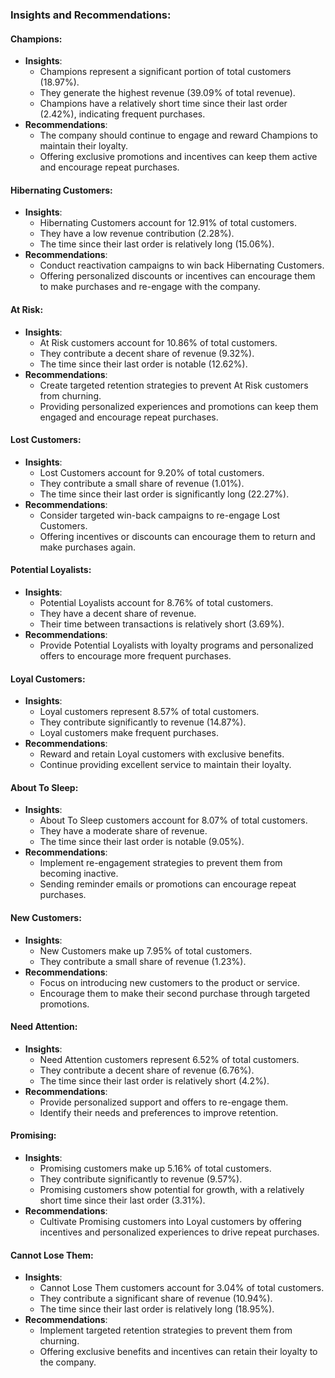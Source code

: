 ### Insights and Recommendations:

#### Champions:
- **Insights**:
  - Champions represent a significant portion of total customers (18.97%).
  - They generate the highest revenue (39.09% of total revenue).
  - Champions have a relatively short time since their last order (2.42%), indicating frequent purchases.
- **Recommendations**:
  - The company should continue to engage and reward Champions to maintain their loyalty.
  - Offering exclusive promotions and incentives can keep them active and encourage repeat purchases.

#### Hibernating Customers:
- **Insights**:
  - Hibernating Customers account for 12.91% of total customers.
  - They have a low revenue contribution (2.28%).
  - The time since their last order is relatively long (15.06%).
- **Recommendations**:
  - Conduct reactivation campaigns to win back Hibernating Customers.
  - Offering personalized discounts or incentives can encourage them to make purchases and re-engage with the company.

#### At Risk:
- **Insights**:
  - At Risk customers account for 10.86% of total customers.
  - They contribute a decent share of revenue (9.32%).
  - The time since their last order is notable (12.62%).
- **Recommendations**:
  - Create targeted retention strategies to prevent At Risk customers from churning.
  - Providing personalized experiences and promotions can keep them engaged and encourage repeat purchases.

#### Lost Customers:
- **Insights**:
  - Lost Customers account for 9.20% of total customers.
  - They contribute a small share of revenue (1.01%).
  - The time since their last order is significantly long (22.27%).
- **Recommendations**:
  - Consider targeted win-back campaigns to re-engage Lost Customers.
  - Offering incentives or discounts can encourage them to return and make purchases again.

#### Potential Loyalists:
- **Insights**:
  - Potential Loyalists account for 8.76% of total customers.
  - They have a decent share of revenue.
  - Their time between transactions is relatively short (3.69%).
- **Recommendations**:
  - Provide Potential Loyalists with loyalty programs and personalized offers to encourage more frequent purchases.

#### Loyal Customers:
- **Insights**:
  - Loyal customers represent 8.57% of total customers.
  - They contribute significantly to revenue (14.87%).
  - Loyal customers make frequent purchases.
- **Recommendations**:
  - Reward and retain Loyal customers with exclusive benefits.
  - Continue providing excellent service to maintain their loyalty.

#### About To Sleep:
- **Insights**:
  - About To Sleep customers account for 8.07% of total customers.
  - They have a moderate share of revenue.
  - The time since their last order is notable (9.05%).
- **Recommendations**:
  - Implement re-engagement strategies to prevent them from becoming inactive.
  - Sending reminder emails or promotions can encourage repeat purchases.

#### New Customers:
- **Insights**:
  - New Customers make up 7.95% of total customers.
  - They contribute a small share of revenue (1.23%).
- **Recommendations**:
  - Focus on introducing new customers to the product or service.
  - Encourage them to make their second purchase through targeted promotions.

#### Need Attention:
- **Insights**:
  - Need Attention customers represent 6.52% of total customers.
  - They contribute a decent share of revenue (6.76%).
  - The time since their last order is relatively short (4.2%).
- **Recommendations**:
  - Provide personalized support and offers to re-engage them.
  - Identify their needs and preferences to improve retention.

#### Promising:
- **Insights**:
  - Promising customers make up 5.16% of total customers.
  - They contribute significantly to revenue (9.57%).
  - Promising customers show potential for growth, with a relatively short time since their last order (3.31%).
- **Recommendations**:
  - Cultivate Promising customers into Loyal customers by offering incentives and personalized experiences to drive repeat purchases.

#### Cannot Lose Them:
- **Insights**:
  - Cannot Lose Them customers account for 3.04% of total customers.
  - They contribute a significant share of revenue (10.94%).
  - The time since their last order is relatively long (18.95%).
- **Recommendations**:
  - Implement targeted retention strategies to prevent them from churning.
  - Offering exclusive benefits and incentives can retain their loyalty to the company.
